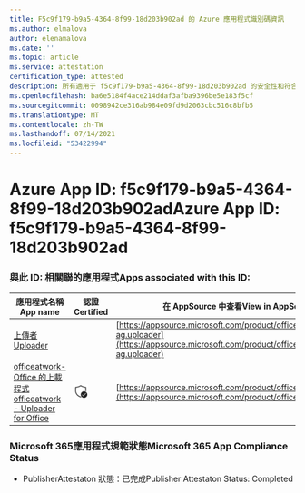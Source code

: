 ```yaml
---
title: F5c9f179-b9a5-4364-8f99-18d203b902ad 的 Azure 應用程式識別碼資訊
ms.author: elmalova
author: elenamalova
ms.date: ''
ms.topic: article
ms.service: attestation
certification_type: attested
description: 所有適用于 f5c9f179-b9a5-4364-8f99-18d203b902ad 的安全性和符合性資訊資訊。
ms.openlocfilehash: ba6e5184f4ace214ddaf3afba9396be5e183f5cf
ms.sourcegitcommit: 0098942ce316ab984e09fd9d2063cbc516c8bfb5
ms.translationtype: MT
ms.contentlocale: zh-TW
ms.lasthandoff: 07/14/2021
ms.locfileid: "53422994"
---
```

# <a name="azure-app-id-f5c9f179-b9a5-4364-8f99-18d203b902ad"></a><span data-ttu-id="cc575-103">Azure App ID: f5c9f179-b9a5-4364-8f99-18d203b902ad</span><span class="sxs-lookup"><span data-stu-id="cc575-103">Azure App ID: f5c9f179-b9a5-4364-8f99-18d203b902ad</span></span>


### <a name="apps-associated-with-this-id"></a><span data-ttu-id="cc575-104">與此 ID: 相關聯的應用程式</span><span class="sxs-lookup"><span data-stu-id="cc575-104">Apps associated with this ID:</span></span>
| <span data-ttu-id="cc575-105">**應用程式名稱**</span><span class="sxs-lookup"><span data-stu-id="cc575-105">**App name**</span></span> | <span data-ttu-id="cc575-106">**認證**</span><span class="sxs-lookup"><span data-stu-id="cc575-106">**Certified**</span></span> | <span data-ttu-id="cc575-107">**在 AppSource 中查看**</span><span class="sxs-lookup"><span data-stu-id="cc575-107">**View in AppSource**</span></span> |
|-|-|-|
| [<span data-ttu-id="cc575-108">上傳者</span><span class="sxs-lookup"><span data-stu-id="cc575-108">Uploader</span></span>](https://docs.microsoft.com/en-us/microsoft-365-app-certification/forward/officeatwork-ag.uploader) |  | [https://appsource.microsoft.com/product/office/officeatwork-ag.uploader](https://appsource.microsoft.com/product/office/officeatwork-ag.uploader) |
| [<span data-ttu-id="cc575-109">officeatwork-Office 的上載程式</span><span class="sxs-lookup"><span data-stu-id="cc575-109">officeatwork - Uploader for Office</span></span>](https://docs.microsoft.com/en-us/microsoft-365-app-certification/forward/WA104381430) | <img alt="Certified application badge" src="../media/certified-badge.png" height="25" width="25" /> | [https://appsource.microsoft.com/product/office/WA104381430](https://appsource.microsoft.com/product/office/WA104381430) |

### <a name="microsoft-365-app-compliance-status"></a><span data-ttu-id="cc575-110">Microsoft 365應用程式規範狀態</span><span class="sxs-lookup"><span data-stu-id="cc575-110">Microsoft 365 App Compliance Status</span></span>
- <span data-ttu-id="cc575-111">PublisherAttestaton 狀態：已完成</span><span class="sxs-lookup"><span data-stu-id="cc575-111">Publisher Attestaton Status: Completed</span></span>
